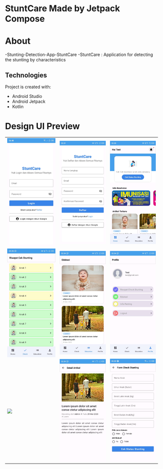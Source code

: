 # StuntCare Made by Jetpack Compose

# About 
-Stunting-Detection-App-StuntCare
-StuntCare : Application for detecting the stunting by characteristics

## Technologies ##
Project is created with:
*  Android Studio
*  Android Jetpack 
*  Kotlin

# Design UI Preview

<table>
   <tr>
      <td><img src="screenshots/login.jpeg" width="300px" align="center"></td>
      <td><img src="screenshots/register.jpeg" width="300px" align="center"></td>
      <td><img src="screenshots/home.jpeg" width="300px" align="center"></td>
   </tr> 
    <tr>
      <td><img src="screenshots/check.jpeg" width="300px" align="center"></td>
      <td><img src="screenshots/education.jpeg" width="300px" align="center"></td>
      <td><img src="screenshots/profile.jpeg" width="300px" align="center"></td>
   </tr> 
 <tr>
      <td><img src="screenshots/detail_check.gif" width="300px" align="center"></td>
      <td><img src="screenshots/detail_education.jpeg" width="300px" align="center"></td>
      <td><img src="screenshots/form_check.jpeg" width="300px" align="center"></td>
   </tr> 
</table>
